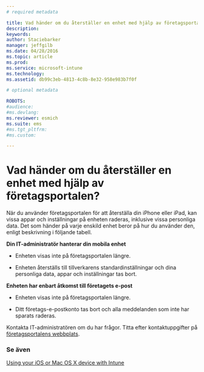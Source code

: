 ```yaml
---
# required metadata

title: Vad händer om du återställer en enhet med hjälp av företagsportalen? | Microsoft Intune
description:
keywords:
author: Staciebarker
manager: jeffgilb
ms.date: 04/28/2016
ms.topic: article
ms.prod:
ms.service: microsoft-intune
ms.technology:
ms.assetid: db99c3eb-4813-4c8b-8e32-958e983b7f0f

# optional metadata

ROBOTS:
#audience:
#ms.devlang:
ms.reviewer: esmich
ms.suite: ems
#ms.tgt_pltfrm:
#ms.custom:

---
```



# Vad händer om du återställer en enhet med hjälp av företagsportalen?

När du använder företagsportalen för att återställa din iPhone eller iPad, kan vissa appar och inställningar på enheten raderas, inklusive vissa personliga data. Det som händer på varje enskild enhet beror på hur du använder den, enligt beskrivning i följande tabell.

**Din IT-administratör hanterar din mobila enhet**

-   Enheten visas inte på företagsportalen längre.

-   Enheten återställs till tillverkarens standardinställningar och dina personliga data, appar och inställningar tas bort.

**Enheten har enbart åtkomst till företagets e-post**

-   Enheten visas inte på företagsportalen längre.

-   Ditt företags-e-postkonto tas bort och alla meddelanden som inte har sparats raderas.

Kontakta IT-administratören om du har frågor. Titta efter kontaktuppgifter på [företagsportalens webbplats](http://portal.manage.microsoft.com).

### Se även
[Using your iOS or Mac OS X device with Intune](using-your-ios-or-mac-os-x-device-with-intune.md)

<!--HONumber=Jun16_HO2-->


